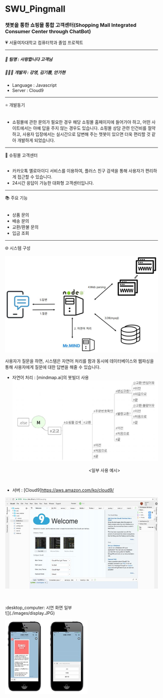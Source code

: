 # SWU_Pingmall
### 챗봇을 통한 쇼핑몰 통합 고객센터(Shopping Mall Integrated Consumer Center through ChatBot)
:heartpulse: 서울여자대학교 컴퓨터학과 졸업 프로젝트

---

##### :tulip: 팀명 : 사랑합니다 고객님
##### :family_woman_girl_girl: 개발자 : 강영, 김기쁨, 안가현

- Language : Javascript<br>
- Server : Cloud9

---
:star: 개발동기<br><br>
- 쇼핑몰에 관한 문의가 필요한 경우 해당 쇼핑몰 홈페이지에 들어가야 하고, 어떤 사이트에서는 아예 답을 주지 않는 경우도 있습니다. 쇼핑몰 상담 관련 인건비를 절약하고, 사용자 입장에서는 실시간으로 답변해 주는 챗봇이 있으면 더욱 편리할 것 같아 개발하게 되었습니다.

---
:dress: 슈핑몰 고객센터<br><br>
- 카카오톡 옐로아이디 서비스를 이용하여, 플러스 친구 검색을 통해 사용자가 편리하게 접근할 수 있습니다.<br>
- 24시간 응답이 가능한 대화형 고객센터입니다.

---
:books: 주요 기능<br><br>
- 상품 문의<br>
- 배송 문의<br>
- 교환/환불 문의<br>
- 입금 조회<br>

---
:globe_with_meridians: 시스템 구성<br><br>
![](./images/system.png)

사용자가 질문을 하면, 시스템은 자연어 처리를 함과 동시에 데이터베이스와 웹파싱을 통해 사용자에게 질문에 대한 답변을 해줄 수 있습니다.
- 자연어 처리 : [mindmap.ai]의 봇빌더 사용<br>
![](./images/mindmap.JPG)<br>  
&nbsp;&nbsp;&nbsp;&nbsp;&nbsp;&nbsp;&nbsp;&nbsp;&nbsp;&nbsp;&nbsp;&nbsp;&nbsp;&nbsp;&nbsp;&nbsp;&nbsp;&nbsp;&nbsp;&nbsp;&nbsp;&nbsp;&nbsp;&nbsp;&nbsp;&nbsp;&nbsp;&nbsp;&nbsp;&nbsp;&nbsp;&nbsp;&nbsp;&nbsp;&nbsp;&nbsp;&nbsp;&nbsp;&nbsp;&nbsp;&nbsp;&nbsp;&nbsp;&nbsp;&nbsp;&nbsp;&nbsp;&nbsp;&nbsp;&nbsp;&nbsp;&nbsp;&nbsp;&nbsp;&nbsp;&nbsp;&nbsp;&nbsp;&nbsp;&nbsp;&nbsp;&nbsp;&nbsp;&nbsp;<일부 사용 예시>
<br>  

- 서버 : [Cloud9]https://aws.amazon.com/ko/cloud9/

![](./images/cloud.JPG)

<br> 

<br>
:desktop_computer: 시연 화면 일부
<br>
![](./images/display.JPG)

![](./images/displaytwo.JPG)








